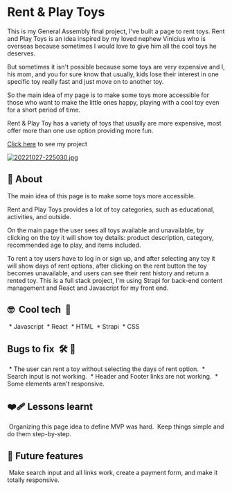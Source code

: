 # Rent & Play Toys

This is my General Assembly final project, I've built a page to rent toys. 
Rent and Play Toys is an idea inspired by my loved nephew Vinicius who is overseas because sometimes I would love to give him all the cool toys he deserves.

But sometimes it isn't possible because some toys are very expensive and I, his mom, and you for sure know that usually, kids lose their interest in one specific toy really fast and just move on to another toy. 

So the main idea of my page is to make some toys more accessible for those who want to make the little ones happy, playing with a cool toy even for a short period of time.

Rent & Play Toy has a variety of toys that usually are more expensive, most offer more than one use option providing more fun.


 [Click here](https://rent-play-toys.surge.sh/) to see my project

[![20221027-225030.jpg](https://i.postimg.cc/VkZS4Gh5/20221027-225030.jpg)](https://postimg.cc/dhdtVBwK)

## :bookmark_tabs: About

The main idea of this page is to make some toys more accessible.

Rent and Play Toys provides a lot of toy categories, such as educational, activities, and outside.

On the main page the user sees all toys available and unavailable, by clicking on the toy it will show toy details: product description, category, recommended age to play, and items included.

To rent a toy users have to log in or sign up, and after selecting any toy it will show days of rent options, after clicking on the rent button the toy becomes unavailable, and users can see their rent history and return a rented toy. 
This is a full stack project, I'm using Strapi for back-end content management and React and Javascript for my front end.

## :nerd_face:  Cool tech  :dart:

 * Javascript
 * React
 * HTML 
 * Strapi
 * CSS
## Bugs to fix  :hammer_and_wrench: :firecracker:

 * The user can rent a toy without selecting the days of rent option.
 * Search input is not working. 
 * Header and Footer links are not working. 
 * Some elements aren't responsive.

## :mending_heart: Lessons learnt

 Organizing this page idea to define MVP was hard. 
 Keep things simple and do them step-by-step. 

## :star_struck: Future features

 Make search input and all links work, create a payment form, and make it totally responsive.
